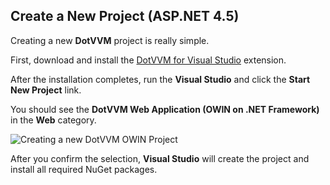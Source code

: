 ## Create a New Project (ASP.NET 4.5)

Creating a new **DotVVM** project is really simple. 

First, download and install the [DotVVM for Visual Studio](https://www.dotvvm.com/landing/dotvvm-for-visual-studio-extension) extension.

After the installation completes, run the **Visual Studio** and click the **Start New Project** link.

You should see the **DotVVM Web Application (OWIN on .NET Framework)** in the **Web** category.

<img src="{imageDir}how-to-start-dotnet-451_img1.png" alt="Creating a new DotVVM OWIN Project" />

After you confirm the selection, **Visual Studio** will create the project and install all required NuGet packages.


